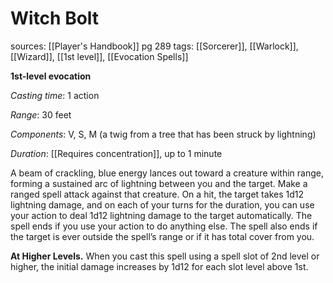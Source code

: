 # Witch Bolt
sources: [[Player's Handbook]] pg 289
tags: [[Sorcerer]], [[Warlock]], [[Wizard]], [[1st level]], [[Evocation Spells]]

**1st-level evocation**

*Casting time*: 1 action

*Range*: 30 feet

*Components*: V, S, M (a twig from a tree that has been struck by lightning)

*Duration*: [[Requires concentration]], up to 1 minute

A beam of crackling, blue energy lances out toward a creature within range, forming a sustained arc of lightning between you and the target. Make a ranged spell attack against that creature. On a hit, the target takes 1d12 lightning damage, and on each of your turns for the duration, you can use your action to deal 1d12 lightning damage to the target automatically. The spell ends if you use your action to do anything else. The spell also ends if the target is ever outside the spell’s range or if it has total cover from you.

**At Higher Levels.** When you cast this spell using a spell slot of 2nd level or higher, the initial damage increases by 1d12 for each slot level above 1st.
